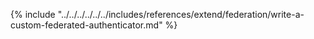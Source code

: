 {% include "../../../../../../includes/references/extend/federation/write-a-custom-federated-authenticator.md" %}